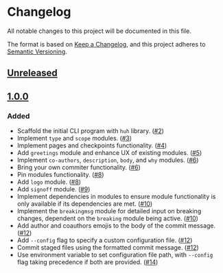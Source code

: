 # Changelog

All notable changes to this project will be documented in this file.

The format is based on [Keep a Changelog](https://keepachangelog.com/en/1.1.0/), and this project adheres to [Semantic Versioning](https://semver.org/spec/v2.0.0.html).

## [Unreleased]

## [1.0.0]

### Added

- Scaffold the initial CLI program with `huh` library. ([#2](https://github.com/nantli/goodcommit/pull/2))
- Implement `type` and `scope` modules. ([#3](https://github.com/nantli/goodcommit/pull/3))
- Implement pages and checkpoints functionality. ([#4](https://github.com/nantli/goodcommit/pull/4))
- Add `greetings` module and enhance UX of existing modules. ([#5](https://github.com/nantli/goodcommit/pull/5))
- Implement `co-authors`, `description`, `body`, and `why` modules. ([#6](https://github.com/nantli/goodcommit/pull/6))
- Bring your own commiter functionality. ([#6](https://github.com/nantli/goodcommit/pull/6))
- Pin modules functionality. ([#8](https://github.com/nantli/goodcommit/pull/8))
- Add `logo` module. ([#8](https://github.com/nantli/goodcommit/pull/8))
- Add `signoff` module. ([#9](https://github.com/nantli/goodcommit/pull/9))
- Implement dependencies in modules to ensure module functionality is only available if its dependencies are met. ([#10](https://github.com/nantli/goodcommit/pull/10))
- Implement the `breakingmsg` module for detailed input on breaking changes, dependent on the `breaking` module being active. ([#10](https://github.com/nantli/goodcommit/pull/10))
- Add author and coauthors emojis to the body of the commit message. ([#12](https://github.com/nantli/goodcommit/pull/12))
- Add `--config` flag to specify a custom configuration file. ([#12](https://github.com/nantli/goodcommit/pull/12))
- Commit staged files using the formatted commit message. ([#12](https://github.com/nantli/goodcommit/pull/12))
- Use environment variable to set configuration file path, with `--config` flag taking precedence if both are provided. ([#14](https://github.com/nantli/goodcommit/pull/14))

[unreleased]: https://github.com/nantli/goodcommit/compare/v1.0.0...HEAD
[1.0.0]: https://github.com/nantli/goodcommit/compare/v0.0.0...v1.0.0

